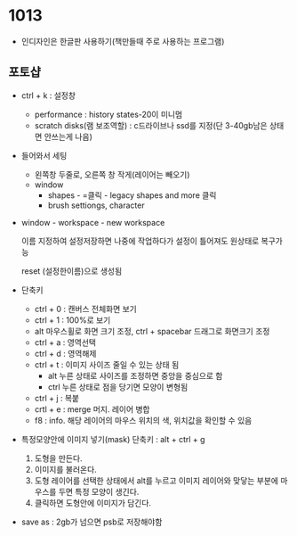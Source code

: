 # 1013

- 인디자인은 한글판 사용하기(책만들때 주로 사용하는 프로그램)



## 포토샵

- ctrl + k : 설정창
  - performance : history states-20이 미니멈
  - scratch disks(램 보조역할) : c드라이브나 ssd를 지정(단 3-40gb남은 상태면 안쓰는게 나음)
- 들어와서 세팅
  - 왼쪽창 두줄로, 오른쪽 창 작게(레이어는 빼오기)
  - window
    - shapes - =클릭 - legacy shapes and more 클릭
    - brush settiongs, character

- window - workspace - new workspace

  이름 지정하여 설정저장하면 나중에 작업하다가 설정이 틀어져도 원상태로 복구가능

  reset (설정한이름)으로 생성됨

- 단축키

  - ctrl + 0 : 캔버스 전체화면 보기
  - ctrl + 1 : 100%로 보기
  - alt 마우스휠로 화면 크기 조정, ctrl + spacebar 드래그로 화면크기 조정
  - ctrl + a : 영역선택
  - ctrl + d : 영역해제
  - ctrl + t : 이미지 사이즈 줄일 수 있는 상태 됨
    - alt 누른 상태로 사이즈를 조정하면 중앙을 중심으로 함
    - ctrl 누른 상태로 점을 당기면 모양이 변형됨
  - ctrl + j : 복붙
  - crtl + e : merge 머지. 레이어 병합
  - f8 : info. 해당 레이어의 마우스 위치의 색, 위치값을 확인할 수 있음

- 특정모양안에 이미지 넣기(mask) 단축키 : alt + ctrl + g
  1. 도형을 만든다.
  2. 이미지를 불러온다.
  3. 도형 레이어를 선택한 상태에서 alt를 누르고 이미지 레이어와 맞닿는 부분에 마우스를 두면 특정 모양이 생긴다.
  4. 클릭하면 도형안에 이미지가 담긴다.
- save as : 2gb가 넘으면 psb로 저장해야함